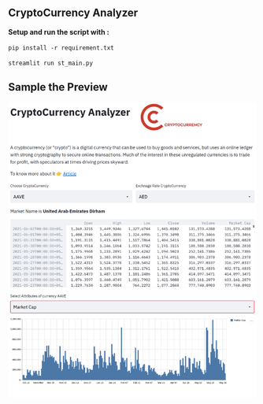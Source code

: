 ## CryptoCurrency Analyzer

 **Setup and run the script with :**

`pip install -r requirement.txt`

`streamlit run st_main.py`

## Sample the Preview

![Sample Preview](https://github.com/mihir-workspace/data_visualization_dashboard/blob/main/Crypto_currency_analysis/data/doc.png)
